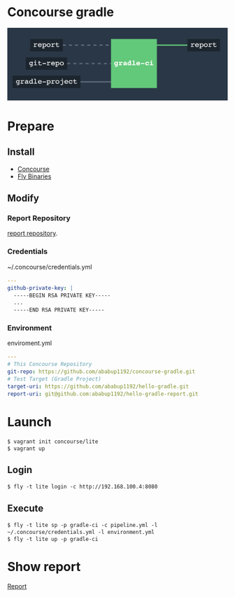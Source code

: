 # Concourse gradle

![Pipeline](https://raw.githubusercontent.com/ababup1192/concourse-gradle/master/img/pipe-image.png)

# Prepare

## Install

- [Concourse](https://concourse.ci/index.html)
- [Fly Binaries](https://concourse.ci/downloads.html)

## Modify

### Report Repository

[report repository](https://github.com/ababup1192/concourse-gradle/blob/master/pipeline.yml#L17).

### Credentials

~/.concourse/credentials.yml
```yaml
---
github-private-key: |
  -----BEGIN RSA PRIVATE KEY-----
  ...
  -----END RSA PRIVATE KEY-----
```

### Environment

enviroment.yml

```yaml
---
# This Concourse Repository
git-repo: https://github.com/ababup1192/concourse-gradle.git
# Test Target (Gradle Project)
target-uri: https://github.com/ababup1192/hello-gradle.git
report-uri: git@github.com:ababup1192/hello-gradle-report.git
```

# Launch

```
$ vagrant init concourse/lite
$ vagrant up
```

## Login

```
$ fly -t lite login -c http://192.168.100.4:8080
```

## Execute

```
$ fly -t lite sp -p gradle-ci -c pipeline.yml -l ~/.concourse/credentials.yml -l environment.yml
$ fly -t lite up -p gradle-ci
```

# Show report

[Report](https://github.com/ababup1192/hello-gradle-report)


